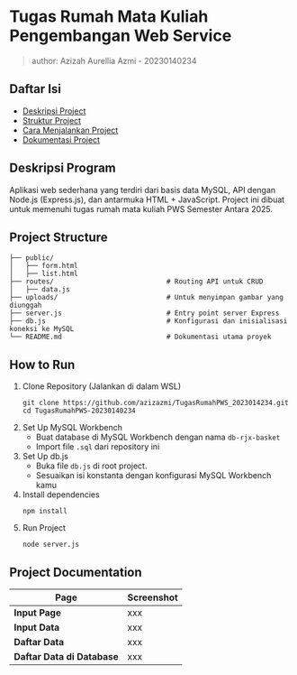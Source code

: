 # Tugas Rumah Mata Kuliah Pengembangan Web Service
> author: Azizah Aurellia Azmi - 20230140234

## Daftar Isi
- [Deskripsi Project](#deskripsi-program)
- [Struktur Project](#project-structure)
- [Cara Menjalankan Project](#how-to-run)
- [Dokumentasi Project](#project-documentation)

## Deskripsi Program
Aplikasi web sederhana yang terdiri dari basis data MySQL, API dengan Node.js (Express.js), dan antarmuka HTML + JavaScript.
Project ini dibuat untuk memenuhi tugas rumah mata kuliah PWS Semester Antara 2025.

## Project Structure
```
├── public/
│   ├── form.html
│   ├── list.html
├── routes/                            # Routing API untuk CRUD
│   ├── data.js
├── uploads/                           # Untuk menyimpan gambar yang diunggah
├── server.js                          # Entry point server Express
├── db.js                              # Konfigurasi dan inisialisasi koneksi ke MySQL
└── README.md                          # Dokumentasi utama proyek
```

## How to Run
1. Clone Repository (Jalankan di dalam WSL)
   ```
   git clone https://github.com/azizazmi/TugasRumahPWS_2023014234.git
   cd TugasRumahPWS-20230140234
   ```
2. Set Up MySQL Workbench
   - Buat database di MySQL Workbench dengan nama `db-rjx-basket`
   - Import file `.sql` dari repository ini
3. Set Up db.js
   - Buka file `db.js` di root project.
   - Sesuaikan isi konstanta dengan konfigurasi MySQL Workbench kamu
5. Install dependencies
   ```
   npm install
   ```
6. Run Project
   ```
   node server.js
   ```

## Project Documentation
| Page | Screenshot |
|---|---|
| **Input Page** |xxx|
| **Input Data** |xxx|
| **Daftar Data** |xxx|
| **Daftar Data di Database** |xxx|
